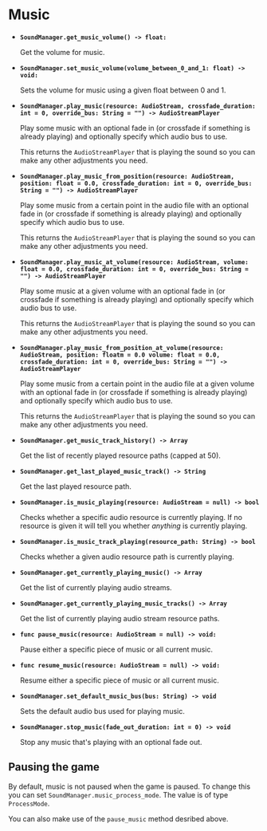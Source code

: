 # Music

- **`SoundManager.get_music_volume() -> float:`**

  Get the volume for music.

- **`SoundManager.set_music_volume(volume_between_0_and_1: float) -> void:`**

  Sets the volume for music using a given float between 0 and 1.

- **`SoundManager.play_music(resource: AudioStream, crossfade_duration: int = 0, override_bus: String = "") -> AudioStreamPlayer`**

  Play some music with an optional fade in (or crossfade if something is already playing) and optionally specify which audio bus to use.

  This returns the `AudioStreamPlayer` that is playing the sound so you can make any other adjustments you need.

- **`SoundManager.play_music_from_position(resource: AudioStream, position: float = 0.0, crossfade_duration: int = 0, override_bus: String = "") -> AudioStreamPlayer`**

  Play some music from a certain point in the audio file with an optional fade in (or crossfade if something is already playing) and optionally specify which audio bus to use.

  This returns the `AudioStreamPlayer` that is playing the sound so you can make any other adjustments you need.

- **`SoundManager.play_music_at_volume(resource: AudioStream, volume: float = 0.0, crossfade_duration: int = 0, override_bus: String = "") -> AudioStreamPlayer`**

  Play some music at a given volume with an optional fade in (or crossfade if something is already playing) and optionally specify which audio bus to use.

  This returns the `AudioStreamPlayer` that is playing the sound so you can make any other adjustments you need.

- **`SoundManager.play_music_from_position_at_volume(resource: AudioStream, position: floatm = 0.0 volume: float = 0.0, crossfade_duration: int = 0, override_bus: String = "") -> AudioStreamPlayer`**

  Play some music from a certain point in the audio file at a given volume with an optional fade in (or crossfade if something is already playing) and optionally specify which audio bus to use.

  This returns the `AudioStreamPlayer` that is playing the sound so you can make any other adjustments you need.

- **`SoundManager.get_music_track_history() -> Array`**

  Get the list of recently played resource paths (capped at 50).

- **`SoundManager.get_last_played_music_track() -> String`**

  Get the last played resource path.

- **`SoundManager.is_music_playing(resource: AudioStream = null) -> bool`**

  Checks whether a specific audio resource is currently playing. If no resource is given it will tell you whether _anything_ is currently playing.

- **`SoundManager.is_music_track_playing(resource_path: String) -> bool`**

  Checks whether a given audio resource path is currently playing.

- **`SoundManager.get_currently_playing_music() -> Array`**

  Get the list of currently playing audio streams.

- **`SoundManager.get_currently_playing_music_tracks() -> Array`**

  Get the list of currently playing audio stream resource paths.

- **`func pause_music(resource: AudioStream = null) -> void:`**

  Pause either a specific piece of music or all current music.

- **`func resume_music(resource: AudioStream = null) -> void:`**

  Resume either a specific piece of music or all current music.

- **`SoundManager.set_default_music_bus(bus: String) -> void`**

  Sets the default audio bus used for playing music.

- **`SoundManager.stop_music(fade_out_duration: int = 0) -> void`**

  Stop any music that's playing with an optional fade out.

## Pausing the game

By default, music is not paused when the game is paused. To change this you can set `SoundManager.music_process_mode`. The value is of type `ProcessMode`.

You can also make use of the `pause_music` method desribed above.
